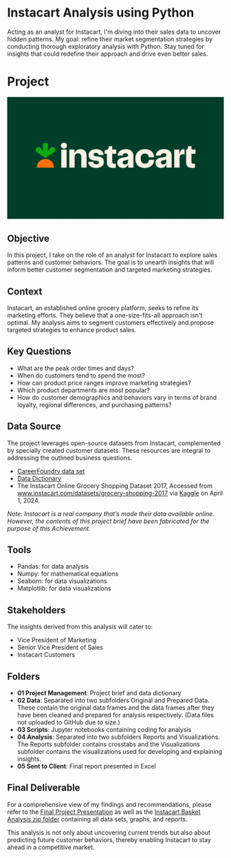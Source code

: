 # Instacart Analysis using Python
Acting as an analyst for Instacart, I'm diving into their sales data to uncover hidden patterns. My goal: refine their market segmentation strategies by conducting thorough exploratory analysis with Python. Stay tuned for insights that could redefine their approach and drive even better sales.
# Project
![Instacart logo](https://github.com/katiedallarosa/InstacartAnalysis-Python/blob/main/03-Instacart-Logo-Kale-1.webp)
## Objective
In this project, I take on the role of an analyst for Instacart to explore sales patterns and customer behaviors. The goal is to unearth insights that will inform better customer segmentation and targeted marketing strategies.
## Context
Instacart, an established online grocery platform, seeks to refine its marketing efforts. They believe that a one-size-fits-all approach isn't optimal. My analysis aims to segment customers effectively and propose targeted strategies to enhance product sales.
## Key Questions
- What are the peak order times and days?
- When do customers tend to spend the most?
- How can product price ranges improve marketing strategies?
- Which product departments are most popular?
- How do customer demographics and behaviors vary in terms of brand loyalty, regional differences, and purchasing patterns?
## Data Source
The project leverages open-source datasets from Instacart, complemented by specially created customer datasets. These resources are integral to addressing the outlined business questions.
- [CareerFoundry data set](https://s3.amazonaws.com/coach-courses-us/public/courses/data-immersion/A4/A4_Data_Assets/customers.zip)
- [Data Dictionary](https://gist.github.com/jeremystan/c3b39d947d9b88b3ccff3147dbcf6c6b)
- The Instacart Online Grocery Shopping Dataset 2017, Accessed from www.instacart.com/datasets/grocery-shopping-2017 via [Kaggle](https://www.kaggle.com/datasets/psparks/instacart-market-basket-analysis) on April 1, 2024.

_Note: Instacart is a real company that’s made their data available online. However, the contents of this project brief have been fabricated for the purpose of this Achievement._
## Tools
- Pandas: for data analysis
- Numpy: for mathematical equations
- Seaborn: for data visualizations
- Matplotlib: for data visualizations
## Stakeholders
The insights derived from this analysis will cater to:
- Vice President of Marketing
- Senior Vice President of Sales
- Instacart Customers
## Folders
- **01 Project Management**: Project brief and data dictionary
- **02 Data**: Separated into two subfolders Original and Prepared Data. These contain the original data frames and the data frames after they have been cleaned and prepared for analysis respectively. (Data files not uploaded to GitHub due to size.)
- **03 Scripts**: Jupyter notebooks containing coding for analysis
- **04 Analysis**: Separated into two subfolders Reports and Visualizations. The Reports subfolder contains crosstabs and the Visualizations subfolder contains the visualizations used for developing and explaining insights.
- **05 Sent to Client**: Final report presented in Excel
## Final Deliverable
For a comprehensive view of my findings and recommendations, please refer to the [Final Project Presentation](https://github.com/katiedallarosa/InstacartAnalysis-Python/blob/main/Instacart%20Grocery%20Basket%20Analysis_KDallaRosa.pdf) as well as the [Instacart Basket Analysis zip folder](https://github.com/katiedallarosa/InstacartAnalysis-Python/blob/main/04-2024%20Instacart%20Basket%20Analysis_KDallaRosa.zip) containing all data sets, graphs, and reports.

This analysis is not only about uncovering current trends but also about predicting future customer behaviors, thereby enabling Instacart to stay ahead in a competitive market.
